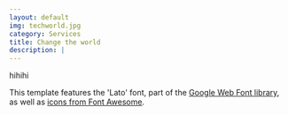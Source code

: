 ```yaml
---
layout: default
img: techworld.jpg
category: Services
title: Change the world
description: |
---
```

hihihi

This template features the 'Lato' font, part of the [Google Web Font library](http://www.google.com/fonts), as well as [icons from Font Awesome](http://fontawesome.io).

